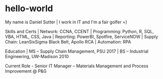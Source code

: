 # hello-world
My name is Daniel Sutter
| I work in IT and I'm a fair golfer =)

Skills and Certs
| Network: CCNA, CCENT
| Programming: Python, R, SQL, VBA, HTML, CSS, Java
| Reporting: PowerBI, Spotfire, ServiceNOW
| Supply Chain: LeanSixSigma Black Belt, Apollo RCA
| Automation: RPA

Education
| MS – Supply Chain Management, PSU 2017
| BS – Industrial Engineering, UW-Madison 2010 

Current Role - Senior IT Manager – Materials Management and Process Improvement @ P&G
